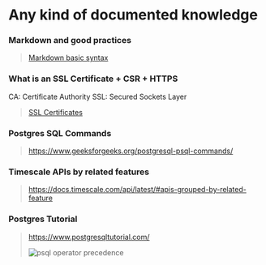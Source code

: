 Any kind of documented knowledge
===============================


### Markdown and good practices

> [Markdown basic syntax](https://www.markdownguide.org/basic-syntax/)


### What is an SSL Certificate + CSR + HTTPS

CA: Certificate Authority
SSL: Secured Sockets Layer

> [SSL Certificates](https://www.digicert.com/what-is-an-ssl-certificate)


### Postgres SQL Commands

> https://www.geeksforgeeks.org/postgresql-psql-commands/


### Timescale APIs by related features

> https://docs.timescale.com/api/latest/#apis-grouped-by-related-feature

### Postgres Tutorial

> https://www.postgresqltutorial.com/
> 
> ![psql operator precedence](https://user-images.githubusercontent.com/38424838/195512886-1a09e081-e50a-4392-a82a-35e7518ac75a.png)
